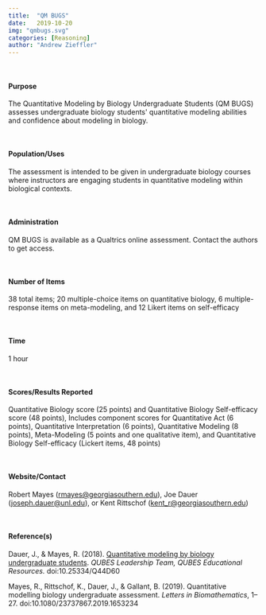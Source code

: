 ```yaml
---
title:  "QM BUGS"
date:   2019-10-20
img: "qmbugs.svg"
categories: [Reasoning]
author: "Andrew Zieffler"
---
```




<br />

#### Purpose

The Quantitative Modeling by Biology Undergraduate Students (QM BUGS) assesses undergraduate biology students' quantitative modeling abilities and confidence about modeling in biology.


<p style="margin-bottom:50px;"> </p>

#### Population/Uses

The assessment is intended to be given in undergraduate biology courses where instructors are engaging students in quantitative modeling within biological contexts.

<p style="margin-bottom:50px;"> </p>

#### Administration

QM BUGS is available as a Qualtrics online assessment. Contact the authors to get access.

<p style="margin-bottom:50px;"> </p>

#### Number of Items

38 total items; 20 multiple-choice items on quantitative biology, 6 multiple-response items on meta-modeling, and 12 Likert items on self-efficacy

<p style="margin-bottom:50px;"> </p>

#### Time

1 hour

<p style="margin-bottom:50px;"> </p>

#### Scores/Results Reported

Quantitative Biology score (25 points) and Quantitative Biology Self-efficacy score (48 points), Includes component scores for Quantitative Act (6 points), Quantitative Interpretation (6 points), Quantitative Modeling (8 points), Meta-Modeling (5 points and one qualitative item), and Quantitative Biology Self-efficacy (Lickert items, 48 points)

<p style="margin-bottom:50px;"> </p>

#### Website/Contact

Robert Mayes ([rmayes@georgiasouthern.edu](rmayes@georgiasouthern.edu)), Joe Dauer ([joseph.dauer@unl.edu](joseph.dauer@unl.edu)), or Kent Rittschof ([kent_r@georgiasouthern.edu](kent_r@georgiasouthern.edu))


<p style="margin-bottom:50px;"> </p>

#### Reference(s)

Dauer, J., &amp; Mayes, R. (2018). [Quantitative modeling by biology undergraduate students](https://qubeshub.org/qubesresources/publications/411/1). *QUBES Leadership Team, QUBES Educational Resources.* doi:10.25334/Q44D60

Mayes, R., Rittschof, K., Dauer, J., &amp; Gallant, B. (2019). Quantitative modelling biology undergraduate assessment. *Letters in Biomathematics*, 1&ndash;27. doi:10.1080/23737867.2019.1653234

